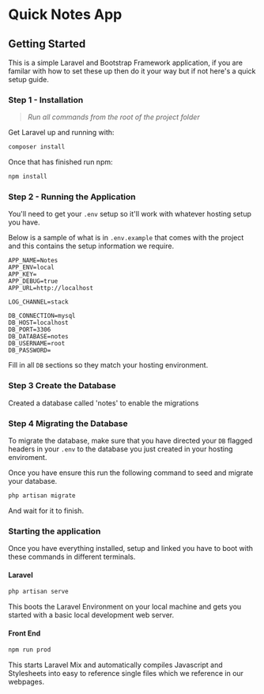# Quick Notes App

## Getting Started
This is a simple Laravel and Bootstrap Framework application, if you are familar with how to set these up then do it your way but if not here's a quick setup guide.

### Step 1 - Installation

>*Run all commands from the root of the project folder*

Get Laravel up and running with:
```bash
composer install    
```
Once that has finished run npm:
```bash
npm install
```

### Step 2 - Running the Application
You'll need to get your `.env` setup so it'll work with whatever hosting setup you have.

Below is a sample of what is in `.env.example` that comes with the project and this contains the setup information 
we require.
```dotenv
APP_NAME=Notes
APP_ENV=local
APP_KEY=
APP_DEBUG=true
APP_URL=http://localhost

LOG_CHANNEL=stack

DB_CONNECTION=mysql
DB_HOST=localhost
DB_PORT=3306
DB_DATABASE=notes
DB_USERNAME=root
DB_PASSWORD=
```
Fill in all `DB` sections so they match your hosting environment.

### Step 3 Create the Database
Created a database called 'notes' to enable the migrations

### Step 4 Migrating the Database
To migrate the database, make sure that you have directed your `DB` flagged headers in your `.env` 
to the database you just created in your hosting enviroment.

Once you have ensure this run the following command to seed and migrate your database.
```bash
php artisan migrate
```

And wait for it to finish.

### Starting the application
Once you have everything installed, setup and linked you have to boot with these commands in 
different 
terminals.
#### Laravel
```bash
php artisan serve
```
This boots the Laravel Environment on your local machine and gets you started with a basic local development 
web server.
#### Front End 
```bash
npm run prod
```
This starts Laravel Mix and automatically compiles Javascript and Stylesheets into easy to reference single files 
which we reference in our webpages.

